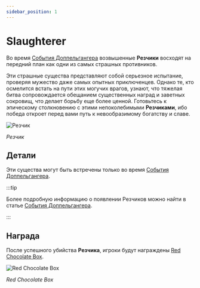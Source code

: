 ```yaml
---
sidebar_position: 1
---
```


# Slaughterer

Во время [События Доппельгангера](/events/doppelganger) возвышенные **Резчики** восходят на передний план как одни из самых страшных противников.

Эти страшные существа представляют собой серьезное испытание, проверяя мужество даже самых опытных приключенцев. Однако те, кто осмелится встать на пути этих могучих врагов, узнают, что тяжелая битва сопровождается обещанием существенных наград и заветных сокровищ, что делает борьбу еще более ценной. Готовьтесь к эпическому столкновению с этими непоколебимыми **Резчиками**, ибо победа откроет перед вами путь к невообразимому богатству и славе.

![Резчик](/img/monsters/special/others/slaughterer.jpg)

_Резчик_

## Детали

Эти существа могут быть встречены только во время [События Доппельгангера](/events/doppelganger).

:::tip

Более подробную информацию о появлении Резчиков можно найти в статье [События Доппельгангера](/events/doppelganger).

:::

## Награда

После успешного убийства **Резчика**, игроки будут награждены [Red Chocolate Box](/items/item-bags/misc/red-chocolate-box).

![Red Chocolate Box](/img/items/item-bags/red-chocolate-box.png)

_Red Chocolate Box_
